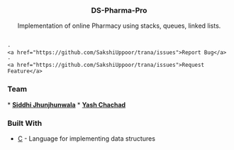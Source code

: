 <br/>
<p align="center">
  
<h3 align="center">DS-Pharma-Pro</h3>
  <p align="center">
      Implementation of online Pharmacy using stacks, queues, linked lists.
    <br />
    <br />
  
    ·
    <a href="https://github.com/SakshiUppoor/trana/issues">Report Bug</a>
    ·
    <a href="https://github.com/SakshiUppoor/trana/issues">Request Feature</a>
  </p>
</p>

<h3>Team </h3>
* <a href="https://github.com/SiddhiJhunjhunwala"><b>Siddhi Jhunjhunwala</b></a> 
* <a href="https://github.com/yash-chad"><b>Yash Chachad</b></a> 

### Built With
* [C](https://www.cprogramming.com/) - Language for implementing data structures
